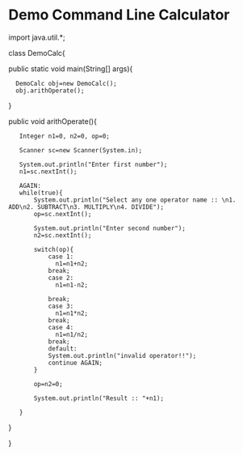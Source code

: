 # Demo Command Line Calculator
import java.util.*;

class DemoCalc{
   	
   public static void main(String[] args){
	  
	  DemoCalc obj=new DemoCalc();
	  obj.arithOperate();
	  
	  
   }
   
   public void arithOperate(){
   
	   
	   Integer n1=0, n2=0, op=0;
	   
	   Scanner sc=new Scanner(System.in);
	   
	   System.out.println("Enter first number");
       n1=sc.nextInt();
	   
	   AGAIN:
	   while(true){
		   System.out.println("Select any one operator name :: \n1. ADD\n2. SUBTRACT\n3. MULTIPLY\n4. DIVIDE");
		   op=sc.nextInt();
		   
		   System.out.println("Enter second number");
           n2=sc.nextInt();
		   
		   switch(op){
			   case 1:
			     n1=n1+n2;
			   break;
			   case 2:
			     n1=n1-n2;
				 
			   break;
			   case 3:
			     n1=n1*n2;
			   break;
			   case 4:
			     n1=n1/n2;
			   break;
			   default:
			   System.out.println("invalid operator!!");
			   continue AGAIN;
		   }  
		   
		   op=n2=0;
		   
		   System.out.println("Result :: "+n1);
		   
	   }
	   
   }
   
   }
